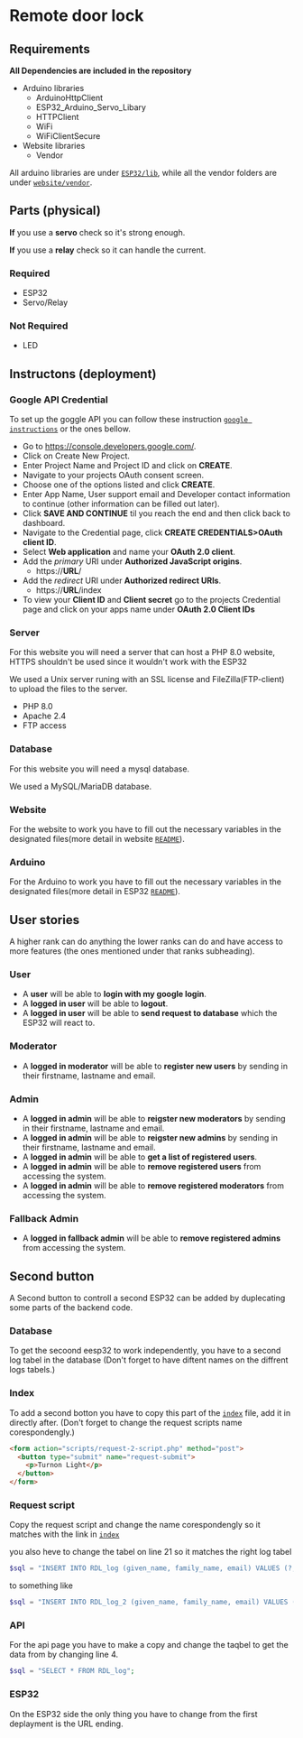 # Remote door lock

## Requirements
**All Dependencies are included in the repository**
* Arduino libraries
  * ArduinoHttpClient
  * ESP32_Arduino_Servo_Libary
  * HTTPClient
  * WiFi
  * WiFiClientSecure
* Website libraries
  * Vendor

All arduino libraries are under [```ESP32/lib```](ESP32/lib), while all the vendor folders are under [```website/vendor```](website/vendor).

## Parts (physical)
**If** you use a **servo** check so it's strong enough.

**If** you use a **relay** check so it can handle the current.
### Required
* ESP32
* Servo/Relay
### Not Required
* LED

## Instructons (deployment)

### Google API Credential
To set up the goggle API you can follow these instruction [```google instructions```](https://developers.google.com/identity/sign-in/web/sign-in) or the ones bellow.

* Go to https://console.developers.google.com/.
* Click on Create New Project.
* Enter Project Name and Project ID and click on **CREATE**.
* Navigate to your projects OAuth consent screen.
* Choose one of the options listed and click **CREATE**.
* Enter App Name, User support email and Developer contact information to continue (other information can be filled out later).
* Click **SAVE AND CONTINUE** til you reach the end and then click back to dashboard.
* Navigate to the Credential page, click **CREATE CREDENTIALS>OAuth client ID**.
* Select **Web application** and name your **OAuth 2.0 client**.
* Add the *primary* URI under **Authorized JavaScript origins**.
  * https://**URL**/
* Add the *redirect* URI under **Authorized redirect URIs**.
  * https://**URL**/index
* To view your **Client ID** and **Client secret** go to the projects Credential page and click on your apps name under **OAuth 2.0 Client IDs**
  

### Server
For this website you will need a server that can host a PHP 8.0 website, HTTPS shouldn't be used since it wouldn't work with the ESP32

We used a Unix server runing with an SSL license and FileZilla(FTP-client) to upload the files to the server.
* PHP 8.0
* Apache 2.4
* FTP access
  
### Database
For this website you will need a mysql database.

We used a MySQL/MariaDB database.

### Website
For the website to work you have to fill out the necessary variables in the designated files(more detail in website [```README```](website/README.md)).

### Arduino
For the Arduino to work you have to fill out the necessary variables in the designated files(more detail in ESP32 [```README```](ESP32/README.md)).

## User stories

A higher rank can do anything the lower ranks can do and have access to more features (the ones mentioned under that ranks subheading).

### User
* A **user** will be able to **login with my google login**.
* A **logged in user** will be able to **logout**.
* A **logged in user** will be able to **send request to database** which the ESP32 will react to.

### Moderator
* A **logged in moderator** will be able to **register new users** by sending in their firstname, lastname and email.

### Admin
* A **logged in admin** will be able to **reigster new moderators** by sending in their firstname, lastname and email.
* A **logged in admin** will be able to **reigster new admins** by sending in their firstname, lastname and email.
* A **logged in admin** will be able to **get a list of registered users**.
* A **logged in admin** will be able to **remove registered users** from accessing the system.
* A **logged in admin** will be able to **remove registered moderators** from accessing the system.

### Fallback Admin
* A **logged in fallback admin** will be able to **remove registered admins** from accessing the system.


## Second button
A Second button to controll a second ESP32 can be added by duplecating some parts of the backend code.

### Database
To get the secoond eesp32 to work independently, you have to a second log tabel in the database (Don't forget to have diftent names on the diffrent logs tabels.)

### Index
To add a second botton you have to copy this part of the [```index```](website/index.php) file, add it in directly after. (Don't forget to change the request scripts name corespondengly.)
```html
<form action="scripts/request-2-script.php" method="post">
  <button type="submit" name="request-submit">
    <p>Turnon Light</p>
  </button>
</form>
```

### Request script
Copy the request script and change the name corespondengly so it matches with the link in [```index```](website/index.php)

you also heve to change the tabel on line 21 so it matches the right log tabel
```php
$sql = "INSERT INTO RDL_log (given_name, family_name, email) VALUES (?, ?, ?)";
```
to something like
```php
$sql = "INSERT INTO RDL_log_2 (given_name, family_name, email) VALUES (?, ?, ?)";
```

### API
For the api page you have to make a copy and change the taqbel to get the data from by changing line 4.
```php
$sql = "SELECT * FROM RDL_log";
```

### ESP32
On the ESP32 side the only thing you have to change from the first deplayment is the URL ending.
